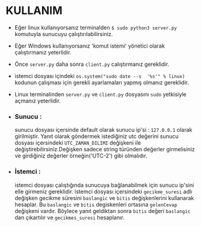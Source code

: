 # KULLANIM

- Eğer linux kullanıyorsanız terminalden `$ sudo python3 server.py` komutuyla sunucuyu çalıştırılabilirsiniz.
- Eğer Windows kullanıyorsanız 'komut istemi' yönetici olarak çalıştırmanız yeterlidir. 
- Önce `server.py` daha sonra `client.py` calıştırmanız gereklidir.
- ìstemci dosyası içindeki `os.system("sudo date --s  '%s'" % linux)` kodunun çalışması için gerekli ayarlamaları yapmış olmanız gereklidir.
- Linux terminalinden `server.py` ve `client.py` dosyasını `sudo` yetkisiyle açmanız yeterlidir.

- ### Sunucu :
  sunucu dosyası içersinde default olarak sunucu ip'si : `127.0.0.1` olarak girilmiştir.
  Yanıt olarak göndermek istediğiniz utc değerini sunucu dosyası içersindeki `UTC_ZAMAN_DILIMI` değişkeni ile değiştirebilirsiniz.Değişken sadece string türünden değerler girmelisiniz ve girdiğiniz değerler örneğin('UTC-2')
  gibi olmalıdır.
  
- ### İstemci :
  istemci dosyası çalıştığında sunucuya bağlanabilmek için sunucu ip'sini elle girmeniz gereklidir.
  istemci dosyası içersindeki `gecikme_suresi` adlı değişken gecikme süresini `baslangic` ve `bitis` değişkenlerini kullanarak hesaplar.     Bu `baslangic` ve `bitis` degiskenleri ortasına `gelenCevap` değişkeni vardır. Böylece yanıt geldiktan sonra `bitis` değeri `baslangic`   dan çıkartılır ve `gecikmes_suresi` hesaplanır.

